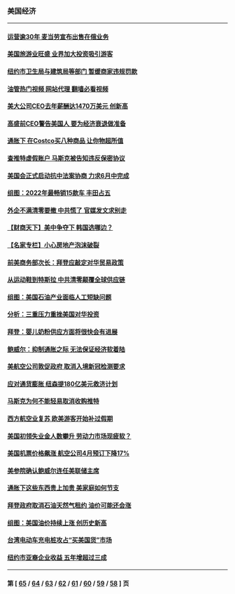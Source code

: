 ### 美国经济
---
#### [运营逾30年 麦当劳宣布出售在俄业务](../../pages/ncid1078158/n13738565.md?05170045) 
#### [美国旅游业旺盛 业界加大投资吸引游客](../../pages/ncid1078158/n13738532.md?05170045) 
#### [纽约市卫生局与建筑局等部门 暂缓商家违规罚款](../../pages/ncid1078158/n13738147.md?05170045) 
#### [油管热门视频 网站代理 翻墙必看视频](http://209.222.30.114:81/youtube.html?05170045)
#### [美大公司CEO去年薪酬达1470万美元 创新高](../../pages/ncid1078158/n13738015.md?05170045) 
#### [高盛前CEO警告美国人 要为经济衰退做准备](../../pages/ncid1078158/n13738025.md?05170045) 
#### [通胀下 在Costco买八种商品 让你物超所值](../../pages/ncid1078158/n13733702.md?05170045) 
#### [查推特虚假账户 马斯克被告知违反保密协议](../../pages/ncid1078158/n13737804.md?05170045) 
#### [美国会正式启动抗中法案协商 力求6月中完成](../../pages/ncid1078158/n13737740.md?05170045) 
#### [组图：2022年最畅销15款车 丰田占五](../../pages/ncid1078158/n13726608.md?05170045) 
#### [外企不满清零要撤 中共慌了 官媒发文求别走](../../pages/ncid1078158/n13737067.md?05170045) 
#### [【财商天下】美中争夺下 韩国选哪边？](../../pages/ncid1078158/n13736981.md?05170045) 
#### [【名家专栏】小心房地产泡沫破裂](../../pages/ncid1078158/n13736895.md?05170045) 
#### [前美商务部次长：拜登应敲定对华贸易政策](../../pages/ncid1078158/n13736985.md?05170045) 
#### [从运动鞋到特斯拉 中共清零颠覆全球供应链](../../pages/ncid1078158/n13736996.md?05170045) 
#### [组图：美国石油产业面临人工短缺问题](../../pages/ncid1078158/n13736642.md?05170045) 
#### [分析：三重压力重挫美国对华投资](../../pages/ncid1078158/n13731653.md?05170045) 
#### [拜登：婴儿奶粉供应方面将很快会有进展](../../pages/ncid1078158/n13736346.md?05170045) 
#### [鲍威尔：抑制通胀之际 无法保证经济软着陆](../../pages/ncid1078158/n13736217.md?05170045) 
#### [美航空公司敦促政府 取消入境新冠检测要求](../../pages/ncid1078158/n13736159.md?05170045) 
#### [应对通货膨胀 纽森提180亿美元救济计划](../../pages/ncid1078158/n13736230.md?05170045) 
#### [马斯克为何不能轻易取消收购推特](../../pages/ncid1078158/n13736176.md?05170045) 
#### [西方航空业复苏 欧美游客开始补过假期](../../pages/ncid1078158/n13735890.md?05170045) 
#### [美国初领失业金人数攀升 劳动力市场现疲软？](../../pages/ncid1078158/n13735138.md?05170045) 
#### [美国机票价格飙涨 航空公司4月预订下降17%](../../pages/ncid1078158/n13734941.md?05170045) 
#### [美参院确认鲍威尔连任美联储主席](../../pages/ncid1078158/n13734781.md?05170045) 
#### [通胀下这些东西贵上加贵 美家庭如何节支](../../pages/ncid1078158/n13734745.md?05170045) 
#### [拜登政府取消石油天然气租约 油价可能还会涨](../../pages/ncid1078158/n13734685.md?05170045) 
#### [组图：美国油价持续上涨 创历史新高](../../pages/ncid1078158/n13734208.md?05170045) 
#### [台湾电动车充电桩攻占“买美国货”市场](../../pages/ncid1078158/n13734140.md?05170045) 
#### [纽约市亚裔企业收益 五年增超过三成](../../pages/ncid1078158/n13734040.md?05170045) 

---
#### 第 [ [65](./65.md?05170045) / [64](./64.md?05170045) / [63](./63.md?05170045) / [62](./62.md?05170045) / [61](./61.md?05170045) / [60](./60.md?05170045) / [59](./59.md?05170045) / [58](./58.md?05170045) ] 页
